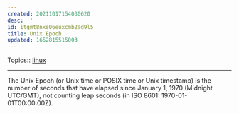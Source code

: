 ```yaml
---
created: 20211017154030620
desc: ''
id: itgmt8nxs06euxcmb2ad9l5
title: Unix Epoch
updated: 1652815515003
---
```

   
Topics::  [linux](../topics/linux.md)   
   
   
---   
   
The Unix Epoch (or Unix time or POSIX time or Unix timestamp) is the number of seconds that have elapsed since January 1, 1970 (Midnight UTC/GMT), not counting leap seconds (in ISO 8601: 1970-01-01T00:00:00Z).